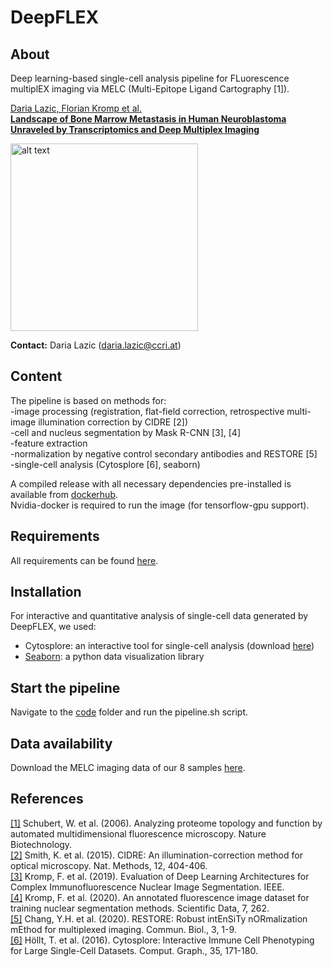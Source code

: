 # DeepFLEX  

## About

Deep learning-based single-cell analysis pipeline for FLuorescence multiplEX imaging via MELC (Multi-Epitope Ligand Cartography [1]).  

[Daria Lazic, Florian Kromp et al.  
**Landscape of Bone Marrow Metastasis in Human Neuroblastoma Unraveled by Transcriptomics and Deep Multiplex Imaging**](https://doi.org/10.3390/cancers13174311)

<img src="https://github.com/perlfloccri/DeepFLEX/blob/master/deepflex.jpg" alt="alt text" width="300">
    
**Contact:** Daria Lazic ([daria.lazic@ccri.at](mailto:daria.lazic@ccri.at))  

## Content

The pipeline is based on methods for:  
-image processing (registration, flat-field correction, retrospective multi-image illumination correction by CIDRE [2])    
-cell and nucleus segmentation by Mask R-CNN [3], [4]  
-feature extraction  
-normalization by negative control secondary antibodies and RESTORE [5]  
-single-cell analysis (Cytosplore [6], seaborn)  

A compiled release with all necessary dependencies pre-installed is available from [dockerhub](https://hub.docker.com/repository/docker/imageprocessing29092020/deepflex).	
Nvidia-docker is required to run the image (for tensorflow-gpu support).

## Requirements

All requirements can be found [here](https://github.com/perlfloccri/DeepFLEX/tree/master/required_prerequisites).

## Installation

For interactive and quantitative analysis of single-cell data generated by DeepFLEX, we used:  
- Cytosplore: an interactive tool for single-cell analysis (download [here](https://www.cytosplore.org/))
- [Seaborn](https://seaborn.pydata.org/): a python data visualization library 

## Start the pipeline

Navigate to the [code](https://github.com/perlfloccri/DeepFLEX/tree/master/code) folder and run the pipeline.sh script.
## Data availability

Download the MELC imaging data of our 8 samples [here](https://doi.org/10.5281/zenodo.5906989).  

## References

<a id="1">[[1]](https://www.nature.com/articles/nbt1250)</a> 
Schubert, W. et al. (2006). 
Analyzing proteome topology and function by automated multidimensional fluorescence microscopy.
Nature Biotechnology.    
<a id="1">[[2]](https://www.nature.com/articles/nmeth.3323)</a> 
Smith, K. et al. (2015). 
CIDRE: An illumination-correction method for optical microscopy. 
Nat. Methods, 12, 404-406.  
<a id="1">[[3]](https://ieeexplore.ieee.org/document/9389742)</a> 
Kromp, F. et al. (2019). 
Evaluation of Deep Learning Architectures for Complex Immunofluorescence Nuclear Image Segmentation. 
IEEE.  
<a id="1">[[4]](https://www.nature.com/articles/s41597-020-00608-w)</a> 
Kromp, F. et al. (2020). 
An annotated fluorescence image dataset for training nuclear segmentation methods. 
Scientific Data, 7, 262.  
<a id="1">[[5]](https://www.nature.com/articles/s42003-020-0828-1)</a> 
Chang, Y.H. et al. (2020). 
RESTORE: Robust intEnSiTy nORmalization mEthod for multiplexed imaging. 
Commun. Biol., 3, 1-9.  
<a id="1">[[6]](https://onlinelibrary.wiley.com/doi/abs/10.1111/cgf.12893)</a> 
Höllt, T. et al. (2016). 
Cytosplore: Interactive Immune Cell Phenotyping for Large Single-Cell Datasets. 
Comput. Graph., 35, 171-180.  
